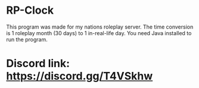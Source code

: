 # RP-Clock

This program was made for my nations roleplay server.
The time conversion is 1 roleplay month (30 days) to 1 in-real-life day.
You need Java installed to run the program.

# Discord link: https://discord.gg/T4VSkhw
